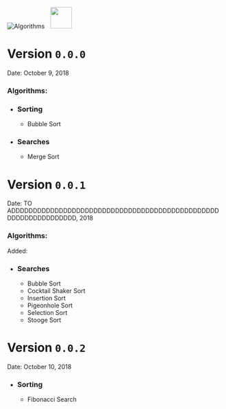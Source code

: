 <div align="left">
<img src="https://cdn.abraham.gq/projects/algorithms/algorithms.svg" alt="Algorithms"> <img src="http://konpa.github.io/devicon/devicon.git/icons/python/python-original.svg" width="50px">
<div>

# Version `0.0.0`

Date: October 9, 2018

### Algorithms:

- ### Sorting
  - Bubble Sort
- ### Searches
  - Merge Sort

# Version `0.0.1`

Date: TO ADDDDDDDDDDDDDDDDDDDDDDDDDDDDDDDDDDDDDDDDDDDDDDDDDDDDDDDDDDDDDDDD, 2018

### Algorithms:

Added:

- ### Searches
  - Bubble Sort
  - Cocktail Shaker Sort
  - Insertion Sort
  - Pigeonhole Sort
  - Selection Sort
  - Stooge Sort

# Version `0.0.2`

Date: October 10, 2018

- ### Sorting
  - Fibonacci Search

